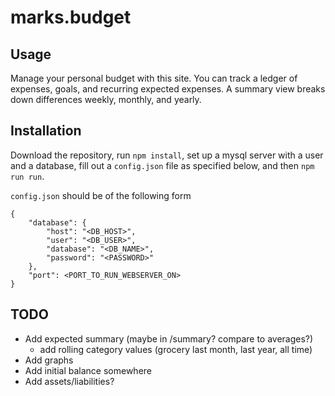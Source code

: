 # marks.budget

## Usage
Manage your personal budget with this site. You can track a ledger of expenses, goals, and recurring expected expenses. A summary view breaks down differences weekly, monthly, and yearly. 

## Installation
Download the repository, run `npm install`, set up a mysql server with a user and a database, 
fill out a `config.json` file as specified below, and then `npm run run`. 

`config.json` should be of the following form
```
{
    "database": {
        "host": "<DB_HOST>",
        "user": "<DB_USER>",
        "database": "<DB_NAME>",
        "password": "<PASSWORD>"
    },
    "port": <PORT_TO_RUN_WEBSERVER_ON>
}

```
## TODO
- Add expected summary (maybe in /summary? compare to averages?)
    - add rolling category values (grocery last month, last year, all time)
- Add graphs
- Add initial balance somewhere
- Add assets/liabilities?
